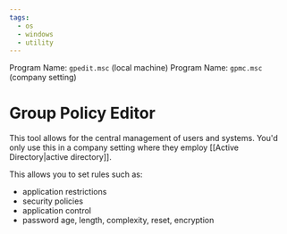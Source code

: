 ```yaml
---
tags:
  - os
  - windows
  - utility
---
```

Program Name: `gpedit.msc` (local machine)
Program Name: `gpmc.msc` (company setting)

# Group Policy Editor

This tool allows for the central management of users and systems. You'd only use this in a company setting where they employ [[Active Directory|active directory]].

This allows you to set rules such as:

- application restrictions
- security policies
- application control
- password age, length, complexity, reset, encryption
